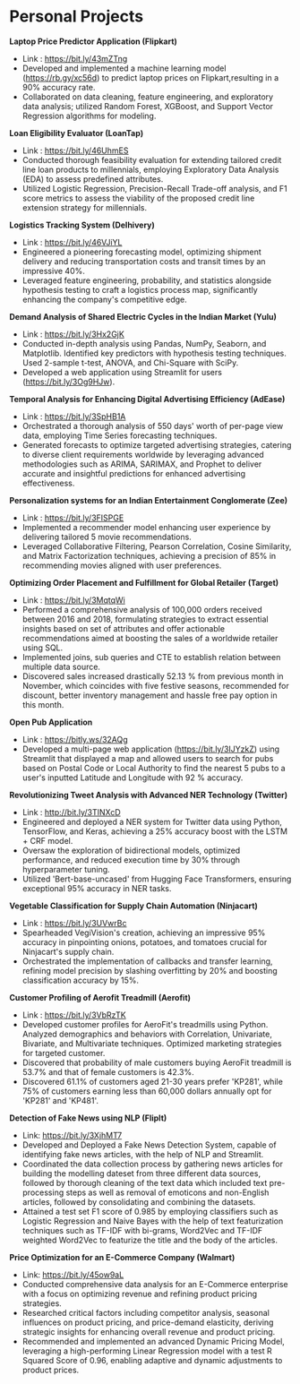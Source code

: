 # Personal Projects


 **Laptop Price Predictor Application (Flipkart)**
 
 * Link : https://bit.ly/43mZTng
 * Developed and implemented a machine learning model (https://rb.gy/xc56d) to predict laptop prices on Flipkart,resulting in a 90% accuracy rate.
 * Collaborated on data cleaning, feature engineering, and exploratory data analysis; utilized Random Forest, XGBoost, and Support Vector Regression algorithms for modeling.

 **Loan Eligibility Evaluator (LoanTap)**
 
 * Link : https://bit.ly/46UhmES
 * Conducted thorough feasibility evaluation for extending tailored credit line loan products to millennials, employing Exploratory Data Analysis (EDA) to assess predefined attributes.
* Utilized Logistic Regression, Precision-Recall Trade-off analysis, and F1 score metrics to assess the viability of the proposed credit
 line extension strategy for millennials.

**Logistics Tracking System (Delhivery)**

 * Link : https://bit.ly/46VJiYL
 * Engineered a pioneering forecasting model, optimizing shipment delivery and reducing transportation costs and transit times by an impressive 40%.
 * Leveraged feature engineering, probability, and statistics alongside hypothesis testing to craft a logistics process map, significantly enhancing the company's competitive edge.

 **Demand Analysis of Shared Electric Cycles in the Indian Market (Yulu)**
 
 * Link : https://bit.ly/3Hx2GjK
 * Conducted in-depth analysis using Pandas, NumPy, Seaborn, and Matplotlib. Identified key predictors with hypothesis testing
 techniques. Used 2-sample t-test, ANOVA, and Chi-Square with SciPy.
 * Developed a web application using Streamlit for users (https://bit.ly/3Og9HJw).

 **Temporal Analysis for Enhancing Digital Advertising Efficiency (AdEase)**
 
 * Link : https://bit.ly/3SpHB1A
 * Orchestrated a thorough analysis of 550 days' worth of per-page view data, employing Time Series forecasting techniques.
 * Generated forecasts to optimize targeted advertising strategies, catering to diverse client requirements worldwide by leveraging
 advanced methodologies such as ARIMA, SARIMAX, and Prophet to deliver accurate and insightful predictions for enhanced
 advertising effectiveness.


 **Personalization systems for an Indian Entertainment Conglomerate (Zee)**
 
 * Link : https://bit.ly/3FISPGE
 * Implemented a recommender model enhancing user experience by delivering tailored 5 movie recommendations.
 * Leveraged Collaborative Filtering, Pearson Correlation, Cosine Similarity, and Matrix Factorization techniques, achieving a precision of 85% in recommending movies aligned with user preferences.


 
 **Optimizing Order Placement and Fulfillment for Global Retailer (Target)**
 
 * Link : https://bit.ly/3MqtqWi
 * Performed a comprehensive analysis of 100,000 orders received between 2016 and 2018, formulating strategies to extract essential insights based on set of attributes and offer actionable recommendations aimed at boosting the sales of a worldwide retailer using SQL.
 * Implemented joins, sub queries and CTE to establish relation between multiple data source.
 * Discovered sales increased drastically 52.13 % from previous month in November, which coincides with five festive seasons, recommended for discount, better inventory management and hassle free pay option in this month.

   
 **Open Pub Application**
 
 * Link : https://bitly.ws/32AQg
 * Developed a multi-page web application (https://bit.ly/3IJYzkZ) using Streamlit that displayed a map and allowed users to search for
 pubs based on Postal Code or Local Authority to find the nearest 5 pubs to a user's inputted Latitude and Longitude with 92 % accuracy.

 **Revolutionizing Tweet Analysis with Advanced NER Technology (Twitter)**
 
 * Link : http://bit.ly/3TINXcD
 * Engineered and deployed a NER system for Twitter data using Python, TensorFlow, and Keras, achieving a 25% accuracy boost with  the LSTM + CRF model.
 * Oversaw the exploration of bidirectional models, optimized performance, and reduced execution time by 30% through hyperparameter
 tuning.
 * Utilized 'Bert-base-uncased' from Hugging Face Transformers, ensuring exceptional 95% accuracy in NER tasks.
   
 **Vegetable Classification for Supply Chain Automation (Ninjacart)**
 * Link : https://bit.ly/3UVwrBc
 * Spearheaded VegiVision's creation, achieving an impressive 95% accuracy in pinpointing onions, potatoes, and tomatoes crucial for
 Ninjacart's supply chain.
 * Orchestrated the implementation of callbacks and transfer learning, refining model precision by slashing overfitting by 20% and
 boosting classification accuracy by 15%.

**Customer Profiling of Aerofit Treadmill (Aerofit)**
* Link : https://bit.ly/3VbRzTK
* Developed customer profiles for AeroFit's treadmills using Python. Analyzed demographics and behaviors with Correlation, Univariate, Bivariate, and Multivariate techniques. Optimized marketing strategies for targeted customer.
* Discovered that probability of male customers buying AeroFit treadmill is 53.7% and that of female customers is 42.3%.
* Discovered 61.1% of customers aged 21-30 years prefer 'KP281', while 75% of customers earning less than 60,000 dollars annually opt for 'KP281' and 'KP481'.

**Detection of Fake News using NLP (FlipIt)**
* Link: https://bit.ly/3XjhMT7
* Developed and Deployed a Fake News Detection System, capable of identifying fake news articles, with the help of NLP and Streamlit.
* Coordinated the data collection process by gathering news articles for building the modelling dateset from three different data sources, followed by thorough cleaning of the text data which included text pre-processing steps as well as removal of emoticons and non-English articles, followed by consolidating and combining the datasets.
* Attained a test set F1 score of 0.985 by employing classifiers such as Logistic Regression and Naive Bayes with the help of text featurization techniques such as TF-IDF with bi-grams, Word2Vec and TF-IDF weighted Word2Vec to featurize the title and the body of the articles.
  
**Price Optimization for an E-Commerce Company (Walmart)**
* Link: https://bit.ly/45ow9aL
* Conducted comprehensive data analysis for an E-Commerce enterprise with a focus on optimizing revenue and refining product pricing strategies.
* Researched critical factors including competitor analysis, seasonal influences on product pricing, and price-demand elasticity, deriving strategic insights for enhancing overall revenue and product pricing.
* Recommended and implemented an advanced Dynamic Pricing Model, leveraging a high-performing Linear Regression model with a test R Squared Score of 0.96, enabling adaptive and dynamic adjustments to product prices.

